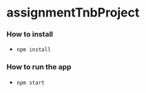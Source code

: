 # assignmentTnbProject
### How to install
- ```npm install ``` 
 
### How to run the app
- ```npm start ```
